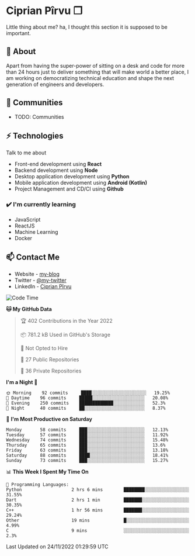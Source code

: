 # Ciprian Pîrvu ❐

Little thing about me? ha, I thought this section it is supposed to be important.

## 🧐 About

Apart from having the super-power of sitting on a desk and code for more than 24 hours just to deliver something that will make world a better place, I am working on democratizing technical education and shape the next generation of engineers and developers.

## 👯 Communities

-   TODO: Communities

## ⚡ Technologies

Talk to me about

-   Front-end development using **React**
-   Backend development using **Node**
-   Desktop application development using **Python**
-   Mobile application development using **Android (Kotlin)**
-   Project Management and CD/CI using **Github**

### ✔️ I'm currently learning

-   JavaScript
-   ReactJS
-   Machine Learning
-   Docker

## 📫 Contact Me

-   Website - [my-blog]()
-   Twitter - [@my-twitter]()
-   LinkedIn - [Ciprian Pîrvu](https://www.linkedin.com/in/p%C3%AErvu-ciprian-cristian-4415991b1/)

<!--START_SECTION:waka-->
![Code Time](http://img.shields.io/badge/Code%20Time-1%2C362%20hrs%2030%20mins-blue)

**🐱 My GitHub Data** 

> 🏆 402 Contributions in the Year 2022
 > 
> 📦 781.2 kB Used in GitHub's Storage 
 > 
> 🚫 Not Opted to Hire
 > 
> 📜 27 Public Repositories 
 > 
> 🔑 36 Private Repositories  
 > 
**I'm a Night 🦉** 

```text
🌞 Morning    92 commits     ████░░░░░░░░░░░░░░░░░░░░░   19.25% 
🌆 Daytime    96 commits     █████░░░░░░░░░░░░░░░░░░░░   20.08% 
🌃 Evening    250 commits    █████████████░░░░░░░░░░░░   52.3% 
🌙 Night      40 commits     ██░░░░░░░░░░░░░░░░░░░░░░░   8.37%

```
📅 **I'm Most Productive on Saturday** 

```text
Monday       58 commits     ███░░░░░░░░░░░░░░░░░░░░░░   12.13% 
Tuesday      57 commits     ███░░░░░░░░░░░░░░░░░░░░░░   11.92% 
Wednesday    74 commits     ███░░░░░░░░░░░░░░░░░░░░░░   15.48% 
Thursday     65 commits     ███░░░░░░░░░░░░░░░░░░░░░░   13.6% 
Friday       63 commits     ███░░░░░░░░░░░░░░░░░░░░░░   13.18% 
Saturday     88 commits     ████░░░░░░░░░░░░░░░░░░░░░   18.41% 
Sunday       73 commits     ███░░░░░░░░░░░░░░░░░░░░░░   15.27%

```


📊 **This Week I Spent My Time On** 

```text
💬 Programming Languages: 
Python                   2 hrs 6 mins        ████████░░░░░░░░░░░░░░░░░   31.55% 
Dart                     2 hrs 1 min         ███████░░░░░░░░░░░░░░░░░░   30.35% 
C++                      1 hr 56 mins        ███████░░░░░░░░░░░░░░░░░░   29.24% 
Other                    19 mins             █░░░░░░░░░░░░░░░░░░░░░░░░   4.99% 
C                        9 mins              ░░░░░░░░░░░░░░░░░░░░░░░░░   2.3%

```


 Last Updated on 24/11/2022 01:29:59 UTC
<!--END_SECTION:waka-->
